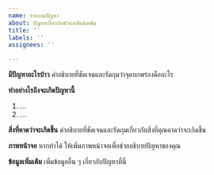 ```yaml
---
name: รายงานปัญหา
about: ปัญหาเกี่ยวกับตัวแอปพลิเคชัน
title: ''
labels: ''
assignees: ''

---
```


**มีปัญหาอะไรบ้าว**
คำอธิบายที่ชัดเจนและรัดกุมว่าจุดบกพร่องคืออะไร

**ทำอย่างไรถึงจะเกิดปัญหานี้**
1. ...
2. ...

**สิ่งที่คาดว่าจะเกิดขึ้น**
คำอธิบายที่ชัดเจนและรัดกุมเกี่ยวกับสิ่งที่คุณคาดว่าจะเกิดขึ้น

**ภาพหน้าจอ**
หากทำได้ ให้เพิ่มภาพหน้าจอเพื่อช่วยอธิบายปัญหาของคุณ

**ข้อมูลเพิ่มเติม**
เพิ่มข้อมูลอื่น ๆ เกี่ยวกับปัญหาที่นี่
